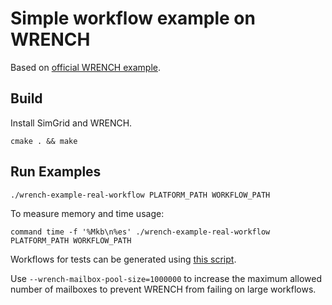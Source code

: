 # Simple workflow example on WRENCH

Based on [official WRENCH example](https://github.com/wrench-project/wrench/tree/master/examples/workflow_api/real-workflow-example).

## Build

Install SimGrid and WRENCH.

```
cmake . && make
```

## Run Examples

```
./wrench-example-real-workflow PLATFORM_PATH WORKFLOW_PATH
```

To measure memory and time usage:

```
command time -f '%Mkb\n%es' ./wrench-example-real-workflow PLATFORM_PATH WORKFLOW_PATH
```

Workflows for tests can be generated using [this script](../../../examples/dag-benchmark/dags/generator.py).

Use `--wrench-mailbox-pool-size=1000000` to increase the maximum allowed number of mailboxes to prevent WRENCH from failing on large workflows.
